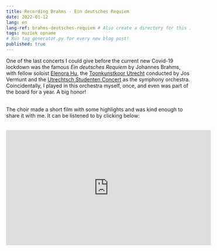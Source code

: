 ```yaml
---
title: Recording Brahms - Ein deutsches Requiem
date: 2022-01-12
lang: en
lang-ref: brahms-deutsches-requiem # Also create a directory for this in _data/comments. Throws error otherwise. Add empty file there to propagate on Github as well, then remove again.
tags: muziek opname
# Run tag_generator.py for every new blog post!
published: true
---
```


One of the last concerts I could give before the current new Covid-19 lockdown was the famous <i>Ein deutsches Requiem</i> by Johannes Brahms, with fellow soloist <a href="http://sopraan.elenora-hu.nl/">Elenora Hu</a>, the <a href=https://www.toonkunst-utrecht.nl>Toonkunstkoor Utrecht</a> conducted by Jos Vermunt and the <a href="https://www.usconcert.nl/">Utrechtsch Studenten Concert</a> as the symphony orchestra. Coincidentally, I played in this orchestra myself, once, and even was part of the board for a year. A big honor!<br><br>

The choir made a short film with some highlights and was kind enough to share it with me. It can be listened to by clicking below:<br><br>


<iframe class="full-width-mobileview ma0" width="560" height="315" src="https://www.youtube.com/embed/fFLiuszOTRI" title="YouTube video player" frameborder="0" allow="accelerometer; autoplay; clipboard-write; encrypted-media; gyroscope; picture-in-picture" allowfullscreen></iframe>
